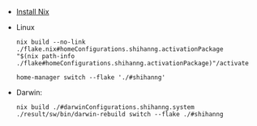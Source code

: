 - [Install Nix](https://nixos.org/download.html)
- Linux

  ```shell
  nix build --no-link ./flake.nix#homeConfigurations.shihanng.activationPackage
  "$(nix path-info ./flake#homeConfigurations.shihanng.activationPackage)"/activate
  ```

  ```
  home-manager switch --flake './#shihanng'
  ```

- Darwin:
  ```shell
  nix build ./#darwinConfigurations.shihanng.system
  ./result/sw/bin/darwin-rebuild switch --flake ./#shihanng
  ```
